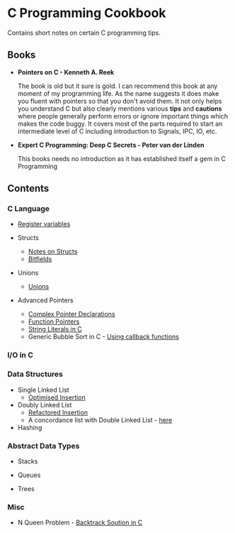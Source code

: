 # C Programming Cookbook

Contains short notes on certain C programming tips.

## Books

- **Pointers on C - Kenneth A. Reek** <p>
The book is old but it sure is gold. I can recommend this book at any moment of my programming life. As the name suggests it does make you fluent with pointers so that you don't avoid them. It not only helps you understand C but also clearly mentions various **tips** and **cautions** where people generally perform errors or ignore important things which makes the code buggy. It covers most of the parts required to start an intermediate level of C including introduction to Signals, IPC, IO, etc. 
	
- **Expert C Programming: Deep C Secrets - Peter van der Linden** <p>
	This books needs no introduction as it has established itself a gem in C Programming

## Contents

### C Language

- [Register variables](./Misc/registers.md)

- Structs
	- [Notes on Structs](./Structs/struct.md)
	- [Bitfields](./Structs/bitfields.md)

- Unions
	- [Unions](./Unions/unions.md)

- Advanced Pointers
	- [Complex Pointer Declarations](./Pointers/adv-pointer-expressions.md)
	- [Function Pointers](./Pointers/function-pointers.md)
	- [String Literals in C](./Pointers/string-literals.md)      
	- Generic Bubble Sort in C - [Using callback functions](./Pointers/generic-bubbleSort.c)

### I/O in C


### Data Structures

- Single Linked List
	- [Optimised Insertion](./Data%20Structures/singleLinkList.md)
- Doubly Linked List
	- [Refactored Insertion](./Data%20Structures/doubleLinkList.md)
	- A concordance list with Double Linked List - [here](./Data%20Structures/concList.md)
- Hashing

### Abstract Data Types

- Stacks

- Queues

- Trees 

### Misc
- N Queen Problem - [Backtrack Soution in C](./Misc/n-queens-problem-backtrack.c)

